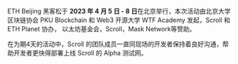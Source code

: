 
ETH Beijing 黑客松于 **2023 年 4 月 5 日 - 8 日**在北京举行，本次活动由北京大学区块链协会 PKU Blockchain 和 Web3 开源大学 WTF Academy 发起，Scroll 和 ETH Planet 协办， 以太坊基金会，Scroll，Mask Network等赞助。

在为期4天的活动中，Scroll 的团队成员一直同现场的开发者保持着良好沟通，帮助开发者更快得部署上线 Scroll 的 Alpha 测试网。